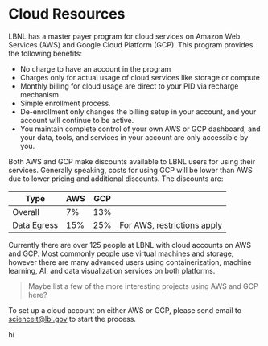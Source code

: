 # Cloud Resources

LBNL has a master payer program for cloud services on Amazon Web Services (AWS) and Google Cloud Platform (GCP).  This program provides the following benefits:

* No charge to have an account in the program
* Charges only for actual usage of cloud services like storage or compute
* Monthly billing for cloud usage are direct to your PID via recharge mechanism
* Simple enrollment process.  
* De-enrollment only changes the billing setup in your account, and your account will continue to be active.
* You maintain complete control of your own AWS or GCP dashboard, and your data, tools, and services in your account are only accessible by you.

Both AWS and GCP make discounts available to LBNL users for using their services.  Generally speaking, costs for using GCP will be lower than AWS due to lower pricing and additional discounts.  The discounts are:

| Type | AWS | GCP |  |
| --- | --- | --- | --- |
| Overall | 7% | 13% | |
| Data Egress | 15% | 25% | For AWS, [restrictions apply](https://aws.amazon.com/blogs/publicsector/aws-offers-data-egress-discount-to-researchers/) |

Currently there are over 125 people at LBNL with cloud accounts on AWS and GCP.  Most commonly people use virtual machines and storage, however there are many advanced users using containerization, machine learning, AI, and data visualization services on both platforms.

> Maybe list a few of the more interesting projects using AWS and GCP here?


To set up a cloud account on either AWS or GCP, please send email to [scienceit@lbl.gov](mailto:scienceit@lbl.gov) to start the process.

hi